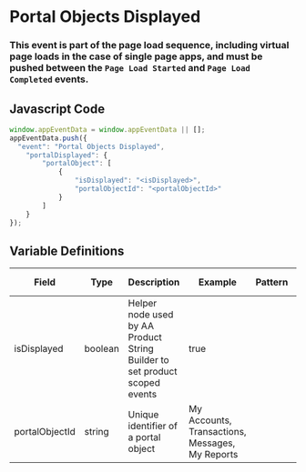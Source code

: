 # Portal Objects Displayed

### This event is part of the page load sequence, including virtual page loads in the case of single page apps, and must be pushed between the `Page Load Started` and `Page Load Completed` events.

## Javascript Code
```js
window.appEventData = window.appEventData || [];
appEventData.push({
  "event": "Portal Objects Displayed",
    "portalDisplayed": {
        "portalObject": [
            {
                "isDisplayed": "<isDisplayed>",
                "portalObjectId": "<portalObjectId>"
            }
        ]
    }
});
```

## Variable Definitions

|Field|Type|Description|Example|Pattern|Min Length|Max Length|Minimum|Maximum|Multiple Of|
| --- | --- | --- | --- | --- | --- | --- | --- | --- | --- |
|isDisplayed|boolean|Helper node used by AA Product String Builder to set product scoped events|true|||||||
|portalObjectId|string|Unique identifier of a portal object|My Accounts, Transactions, Messages, My Reports|||||||
